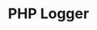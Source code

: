 ---
title: PHP Logger
project-url: https://github.com/vagnercsouza/logger
logo:
  logofile: php.svg
  orientation: vertical
shipping-summary:
  data-source: PHP code
---